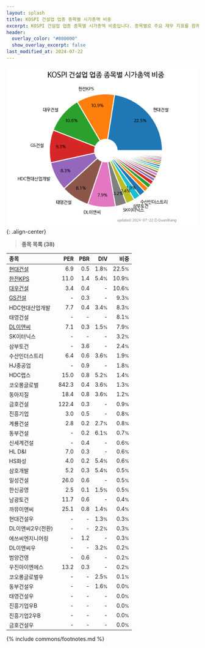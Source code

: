 ```yaml
---
layout: splash
title: KOSPI 건설업 업종 종목별 시가총액 비중
excerpt: KOSPI 건설업 업종 종목별 시가총액 비중입니다. 종목별로 주요 재무 지표를 함께 표시합니다.
header:
  overlay_color: "#800000"
  show_overlay_excerpt: false
last_modified_at: 2024-07-22
---
```



![KOSPI 건설업 업종 종목별 시가총액 비중](/stats/sector/images/kospi_업종_건설업_종목.png){: .align-center}


> **종목 목록 (38)**<a id="list"></a>

| **종목** | **PER** | **PBR** | **DIV** | **비중** |
| :------- | ------: | ------: | ------: | -------: |
| [현대건설](/000720/) | 6.9 | 0.5 | 1.8<small>%</small> | 22.5<small>%</small> |
| [한전KPS](/051600/) | 11.0 | 1.4 | 5.4<small>%</small> | 10.9<small>%</small> |
| [대우건설](/047040/) | 3.4 | 0.4 | - | 10.6<small>%</small> |
| [GS건설](/006360/) | - | 0.3 | - | 9.3<small>%</small> |
| HDC현대산업개발 | 7.7 | 0.4 | 3.4<small>%</small> | 8.3<small>%</small> |
| 태영건설 | - | - | - | 8.1<small>%</small> |
| [DL이앤씨](/375500/) | 7.1 | 0.3 | 1.5<small>%</small> | 7.9<small>%</small> |
| SK이터닉스 | - | - | - | 3.2<small>%</small> |
| 삼부토건 | - | 3.6 | - | 2.4<small>%</small> |
| 수산인더스트리 | 6.4 | 0.6 | 3.6<small>%</small> | 1.9<small>%</small> |
| HJ중공업 | - | 0.9 | - | 1.8<small>%</small> |
| HDC랩스 | 15.0 | 0.8 | 5.2<small>%</small> | 1.4<small>%</small> |
| 코오롱글로벌 | 842.3 | 0.4 | 3.6<small>%</small> | 1.3<small>%</small> |
| 동아지질 | 18.4 | 0.8 | 3.6<small>%</small> | 1.2<small>%</small> |
| 금호건설 | 122.4 | 0.3 | - | 0.9<small>%</small> |
| 진흥기업 | 3.0 | 0.5 | - | 0.8<small>%</small> |
| 계룡건설 | 2.8 | 0.2 | 2.7<small>%</small> | 0.8<small>%</small> |
| 동부건설 | - | 0.2 | 6.1<small>%</small> | 0.7<small>%</small> |
| 신세계건설 | - | 0.4 | - | 0.6<small>%</small> |
| HL D&I | 7.0 | 0.3 | - | 0.6<small>%</small> |
| HS화성 | 4.0 | 0.2 | 5.4<small>%</small> | 0.6<small>%</small> |
| 삼호개발 | 5.2 | 0.3 | 5.4<small>%</small> | 0.5<small>%</small> |
| 일성건설 | 26.0 | 0.6 | - | 0.5<small>%</small> |
| 한신공영 | 2.5 | 0.1 | 1.5<small>%</small> | 0.5<small>%</small> |
| 남광토건 | 11.7 | 0.6 | - | 0.4<small>%</small> |
| 까뮤이앤씨 | 25.1 | 0.8 | 1.4<small>%</small> | 0.4<small>%</small> |
| 현대건설우 | - | - | 1.3<small>%</small> | 0.3<small>%</small> |
| DL이앤씨2우(전환) | - | - | 2.2<small>%</small> | 0.3<small>%</small> |
| 에쓰씨엔지니어링 | - | 1.2 | - | 0.3<small>%</small> |
| DL이앤씨우 | - | - | 3.2<small>%</small> | 0.2<small>%</small> |
| 범양건영 | - | 0.6 | - | 0.2<small>%</small> |
| 우진아이엔에스 | 13.2 | 0.3 | - | 0.2<small>%</small> |
| 코오롱글로벌우 | - | - | 2.5<small>%</small> | 0.1<small>%</small> |
| 동부건설우 | - | - | 1.6<small>%</small> | 0.0<small>%</small> |
| 태영건설우 | - | - | - | 0.0<small>%</small> |
| 진흥기업우B | - | - | - | 0.0<small>%</small> |
| 진흥기업2우B | - | - | - | 0.0<small>%</small> |
| 금호건설우 | - | - | - | 0.0<small>%</small> |

{% include commons/footnotes.md %}